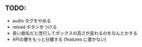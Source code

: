 ## TODO: 
- audio タグをやめる
- reload ボタンをつける
- 長い曲名だと改行してボックスの高さが変わるのをなんとかする
- APIの層をもっと分離する (features に書かない)